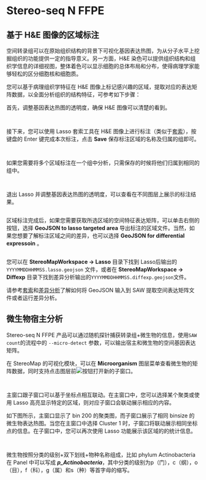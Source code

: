 # Stereo-seq N FFPE

## 基于 H&E 图像的区域标注

空间转录组可以在原始组织结构的背景下可视化基因表达热图，为从分子水平上挖掘组织的功能提供一定的指导意义。另一方面，H&E 染色可以提供组织结构和组织学信息的详细视图，整体着色可以显示细胞的总体布局和分布，使得病理学家能够轻松的区分细胞核和细胞质。

您可以基于病理组织学特征在 H&E 图像上标记感兴趣的区域，提取对应的表达矩阵数据，以全面分析组织的结构特征，可参考如下步骤：&#x20;

首先，调整基因表达热图的透明度，确保 H&E 图像可以清楚的看到。

<div>

<figure><img src="../../.gitbook/assets/adjust opacity.png" alt=""><figcaption></figcaption></figure>

 

<figure><img src="../../.gitbook/assets/adjust opacity HE.png" alt=""><figcaption></figcaption></figure>

</div>

接下来，您可以使用 Lasso 套索工具在 H&E 图像上进行标注（类似于[套索](stereo-seq-t-ff.md#tao-suo)），按键盘的 Enter 键完成本次标注，点击 **Save** 保存标注区域的名称及归属的组即可。

<div>

<figure><img src="../../.gitbook/assets/lasso region1.png" alt=""><figcaption></figcaption></figure>

 

<figure><img src="../../.gitbook/assets/lasso region2.png" alt=""><figcaption></figcaption></figure>

</div>

如果您需要将多个区域标注在一个组中分析，只需保存的时候将他们归属到相同的组中。

<div>

<figure><img src="../../.gitbook/assets/lasso region3.png" alt=""><figcaption></figcaption></figure>

 

<figure><img src="../../.gitbook/assets/lasso region4.png" alt=""><figcaption></figcaption></figure>

</div>

退出 Lasso 并调整基因表达热图的透明度，可以查看在不同图层上展示的标注结果。

<figure><img src="../../.gitbook/assets/lasso region5.png" alt=""><figcaption></figcaption></figure>

区域标注完成后，如果您需要获取所选区域的空间特征表达矩阵，可以单击右侧的按钮<img src="../../.gitbook/assets/image (125).png" alt="" data-size="line">，选择 **GeoJSON to lasso targeted area** 导出标注的区域文件。当然，如果您想要了解标注区域之间的差异，也可以选择 **GeoJSON for differential expressoin** 。

<figure><img src="../../.gitbook/assets/export.png" alt=""><figcaption></figcaption></figure>

您可以在 **StereoMapWorkspace -> Lasso** 目录下找到 Lasso后输出的 `YYYYMMDDHHMMSS.lasso.geojson` 文件，或者在 **StereoMapWorkspace -> Diffexp** 目录下找到差异分析输出的`YYYYMMDDHHMMSS.diffexp.geojson`文件。

请参考[套索](stereo-seq-t-ff.md#gou-hua-gan-xing-qu-qu-yu-bing-sheng-cheng-xin-de-re-tu)和[差异分析](stereo-seq-t-ff.md#cha-yi-fen-xi)了解如何将 GeoJSON 输入到 SAW 提取空间表达矩阵文件或者运行差异分析。

## 微生物宿主分析 <a href="#microorganism-and-host-genes" id="microorganism-and-host-genes"></a>

Stereo-seq N FFPE 产品可以通过随机探针捕获转录组+微生物的信息，使用`SAW count`的流程中的 `--micro-detect` 参数，可以输出宿主和微生物的空间基因表达矩阵。

在 StereoMap 的可视化模块，可以在 **Microorganism** 图层菜单查看微生物的矩阵数据，同时支持点击图层前![](https://files.gitbook.com/v0/b/gitbook-x-prod.appspot.com/o/spaces%2FKPjxR1Lv74t5QCTxNb8d%2Fuploads%2FZdCJmwFEa4Dh3dP7ulSV%2F%E9%A1%B5%E9%9D%A2\_1.png?alt=media&token=6bf2de76-fbde-4781-b9ea-bc61f5ce53a2)按钮打开新的子窗口。

<div>

<figure><img src="../../.gitbook/assets/open micro layer in new window.png" alt=""><figcaption></figcaption></figure>

 

<figure><img src="../../.gitbook/assets/micro-host side-by-side.png" alt=""><figcaption></figcaption></figure>

</div>

主窗口跟子窗口可以基于坐标点相互联动。在主窗口中，您可以选择某个聚类或使用 Lasso 高亮显示特定的区域，则对应子窗口会联动展示相应的内容。

&#x20;如下图所示，主窗口显示了 bin 200 的聚类图，而子窗口展示了相同 binsize 的微生物表达热图。当您在主窗口中选择 Cluster 1 时，子窗口将联动展示相同坐标点的信息。在子窗口中，您可以再次使用 Lasso 功能展示该区域的的统计信息。

<div>

<figure><img src="../../.gitbook/assets/select cluster.png" alt=""><figcaption></figcaption></figure>

 

<figure><img src="../../.gitbook/assets/lasso cluster region that have bacteria.png" alt=""><figcaption></figcaption></figure>

</div>

微生物按照分类的级别+双下划线+物种名称组成，比如 phylum Actinobacteria 在 Panel 中可以写成 _**p_Actinobacteria**_，其中分类的级别为p（门），c（纲），o（目），f（科），g（属）和s（种）等首字母的缩写。
